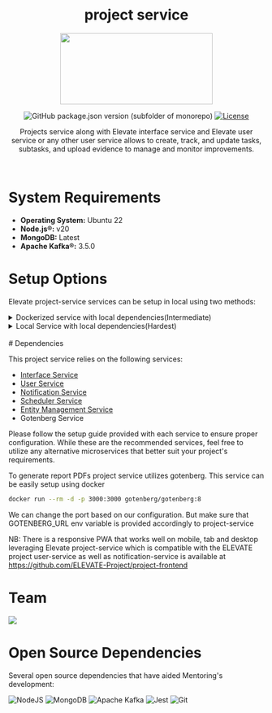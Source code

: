 <div align="center">

# project service
<a href="https://shikshalokam.org/elevate/">
<img
    src="https://shikshalokam.org/wp-content/uploads/2021/06/elevate-logo.png"
    height="140"
    width="300"
  />
</a>

![GitHub package.json version (subfolder of monorepo)](https://img.shields.io/github/package-json/v/ELEVATE-Project/mentoring?filename=src%2Fpackage.json)
[![License](https://img.shields.io/badge/license-MIT-blue.svg)](https://opensource.org/licenses/MIT)

Projects service along with Elevate interface service and Elevate user service or any other user service  allows to create, track, and update tasks, subtasks, and upload evidence to manage and monitor improvements. 
</div>
</br>

# System Requirements

-   **Operating System:** Ubuntu 22
-   **Node.js®:** v20
-   **MongoDB:** Latest
-   **Apache Kafka®:** 3.5.0

# Setup Options

Elevate project-service services can be setup in local using two methods:

<details><summary>Dockerized service with local dependencies(Intermediate)</summary>

## A. Dockerized Service With Local Dependencies

**Expectation**: Run single docker containerized service with existing local (in host) or remote dependencies.

Coming soon...

</details>

<details><summary>Local Service with local dependencies(Hardest)</summary>

## B. Local Service With Local Dependencies

**Expectation**: Run single service with existing local dependencies in host (**Non-Docker Implementation**).

## Installations

### Install Node.js LTS

Refer to the [NodeSource distributions installation scripts](https://github.com/nodesource/distributions#installation-scripts) for Node.js installation.

```bash
$ curl -fsSL https://deb.nodesource.com/setup_lts.x | sudo -E bash - &&\
sudo apt-get install -y nodejs
```

### Install Build Essential

```bash
$ sudo apt-get install build-essential
```
### Install MongoDB

Depending on your preference, you can either run it in Docker or set it up natively.

Running MongoDB in Docker
To run MongoDB in Docker, use the following command:

docker run -d --name mongodb -p 27017:27017 -v mongo_data:/data/db mongo:latest
This command will:

Run MongoDB in detached mode.
Name the container "mongodb."
Map port 27017 of the container to port 27017 on the host machine.
Use a Docker volume named mongo_data to persist MongoDB data.
For manual installation, please refer to the following link [MongoDB Installation Manual](https://www.mongodb.com/docs/manual/installation/).

### Install Kafka

Refer to [Kafka Ubuntu 22.04 setup guide](https://www.fosstechnix.com/install-apache-kafka-on-ubuntu-22-04-lts/)

1. Install OpenJDK 11:

    ```bash
    $ sudo apt install openjdk-11-jdk
    ```

2. Download and extract Kafka:

    ```bash
    $ sudo wget https://downloads.apache.org/kafka/3.5.0/kafka_2.12-3.5.0.tgz
    $ sudo tar xzf kafka_2.12-3.5.0.tgz
    $ sudo mv kafka_2.12-3.5.0 /opt/kafka
    ```

3. Configure Zookeeper:

    ```bash
    $ sudo nano /etc/systemd/system/zookeeper.service
    ```

    Paste the following lines into the `zookeeper.service` file:

    ```ini
    /etc/systemd/system/zookeeper.service
    [Unit]
    Description=Apache Zookeeper service
    Documentation=http://zookeeper.apache.org
    Requires=network.target remote-fs.target
    After=network.target remote-fs.target

    [Service]
    Type=simple
    ExecStart=/opt/kafka/bin/zookeeper-server-start.sh /opt/kafka/config/zookeeper.properties
    ExecStop=/opt/kafka/bin/zookeeper-server-stop.sh
    Restart=on-abnormal

    [Install]
    WantedBy=multi-user.target
    ```

    Save and exit.

4. Reload systemd:

    ```bash
    $ sudo systemctl daemon-reload
    ```

5. Configure Kafka:

    ```bash
    $ sudo nano /etc/systemd/system/kafka.service
    ```

    Paste the following lines into the `kafka.service` file:

    ```ini
    [Unit]
    Description=Apache Kafka Service
    Documentation=http://kafka.apache.org/documentation.html
    Requires=zookeeper.service

    [Service]
    Type=simple
    Environment="JAVA_HOME=/usr/lib/jvm/java-11-openjdk-amd64"
    ExecStart=/opt/kafka/bin/kafka-server-start.sh /opt/kafka/config/server.properties
    ExecStop=/opt/kafka/bin/kafka-server-stop.sh

    [Install]
    WantedBy=multi-user.target
    ```

    Save and exit.

6. Reload systemd:

    ```bash
    $ sudo systemctl daemon-reload
    ```

7. Start Zookeeper:

    ```bash
    $ sudo systemctl start zookeeper
    ```

    Check status:

    ```bash
    $ sudo systemctl status zookeeper
    ```

    Zookeeper service status should be shown as active (running).

8. Start Kafka:

    ```bash
    $ sudo systemctl start kafka
    ```

    Check status:

    ```bash
    $ sudo systemctl status kafka
    ```

    Kafka status should be shown as active (running).

### Install PM2

Refer to [How To Set Up a Node.js Application for Production on Ubuntu 22.04](https://www.digitalocean.com/community/tutorials/how-to-set-up-a-node-js-application-for-production-on-ubuntu-22-04).

**Run the following command**

```bash
$ sudo npm install pm2@latest -g
```

## Setting up Repository

### Clone the mentoring repository to /opt/backend directory

```bash
opt/backend$ git clone -b develop --single-branch "https://github.com/ELEVATE-Project/project-service.git"
```

### Install Npm packages from src directory

```bash
backend/project-service/src$ sudo npm i
```

### Create .env file in src directory

```bash
project-service/src$ sudo nano .env
```

### Copy-paste the following env variables to the `.env` file:
NB: Make sure to update the credentials according to your configurations. To understand each keys we can refer this file : https://github.com/ELEVATE-Project/project-service/blob/develop/.env.sample


```env
API_DOC_URL= /elevate-interface/api-doc,
APPLICATION_ENV= development,
APPLICATION_PORT= 5004,
ENTITY_MANAGEMENT_SERVICE_BASE_URL= http://localhost:5002,
INSTALLED_PACKAGES= "elevate-user elevate-mentoring elevate-scheduler elevate-project elevate-entity-management elevate-self-creation-portal elevate-survey",
MENTORING_SERVICE_BASE_URL= http://localhost:7101,
NOTIFICATION_SERVICE_BASE_URL= http://localhost:7201,
PROJECT_SERVICE_BASE_URL= http://localhost:5003,
RATE_LIMITER_ENABLED= false,
RATE_LIMITER_GENERAL_LIMIT= 50,
RATE_LIMITER_NUMBER_OF_PROXIES= 3,
RATE_LIMITER_PUBLIC_LOW_LIMIT= 5,
REQUIRED_PACKAGES= "elevate-user@1.1.72 elevate-mentoring@1.1.47 elevate-scheduler@1.0.4 elevate-project@1.1.8 elevate-entity-management@1.0.7 elevate-self-creation-portal@1.0.19 elevate-survey@1.0.7",
SAMIKSHA_SERVICE_BASE_URL= http://localhost:5007,
SCHEDULER_SERVICE_BASE_URL= http://localhost:7401,
SELF_CREATION_PORTAL_SERVICE_BASE_URL= http://localhost:6001,
SUPPORTED_HTTP_TYPES= "GET POST PUT PATCH DELETE",
USER_SERVICE_BASE_URL= http://localhost:5001
```

## Start the Service

Navigate to the src folder of project service and run pm2 start command:

```bash
project-service/src$ pm2 start app.js -i 2 --name elevate-project
```

#### Run pm2 ls command

```bash
$ pm2 ls
```

Output should look like this (Sample output, might slightly differ in your installation):

```bash
┌────┬────────────────────┬──────────┬──────┬───────────┬──────────┬──────────┐
│ id │ name               │ mode     │ ↺    │ status    │ cpu      │ memory   │
├────┼────────────────────┼──────────┼──────┼───────────┼──────────┼──────────┤
│ 4  │ elevate-project    │ cluster  │ 42   │ online    │ 0%       │ 55.3mb   │
│ 5  │ elevate-project    │ cluster  │ 41   │ online    │ 0%       │ 187.4mb  │
└────┴────────────────────┴──────────┴──────┴───────────┴──────────┴──────────┘
```

This concludes the project service and dependency setup.

Save and exit.

</details>
<br>
# Dependencies

This project service relies on the following services:
-   [Interface Service](https://github.com/ELEVATE-Project/interface-service)
-   [User Service](https://github.com/ELEVATE-Project/user)
-   [Notification Service](https://github.com/ELEVATE-Project/notification)
-   [Scheduler Service](https://github.com/ELEVATE-Project/scheduler)
-   [Entity Management Service](https://github.com/ELEVATE-Project/entity-management)
-   Gotenberg Service

Please follow the setup guide provided with each service to ensure proper configuration. While these are the recommended services, feel free to utilize any alternative microservices that better suit your project's requirements.

To generate report PDFs project service utilizes gotenberg. This service can be easily setup using docker

```bash
docker run --rm -d -p 3000:3000 gotenberg/gotenberg:8
```
We can change the port  based on our configuration. But make sure that GOTENBERG_URL  env variable is provided accordingly to project-service

NB: There is a responsive PWA that works well on mobile, tab and desktop leveraging Elevate project-service which is compatible with the ELEVATE project user-service as well as notification-service is available at https://github.com/ELEVATE-Project/project-frontend

<!-- # Run tests

## Integration tests

```
npm run test:integration
```

To know more about integration tests and their implementation refer to the project [Wiki](https://github.com/ELEVATE-Project/user/wiki/Integration-and-Unit-testing).

## Unit tests

```
npm test
``` -->

# Team

<a href="https://github.com/ELEVATE-Project/project-service/graphs/contributors">
  <img src="https://contrib.rocks/image?repo=ELEVATE-Project/project-service" />
</a>

<br>

# Open Source Dependencies

Several open source dependencies that have aided Mentoring's development:

![NodeJS](https://img.shields.io/badge/node.js-6DA55F?style=for-the-badge&logo=node.js&logoColor=white)
![MongoDB](https://img.shields.io/badge/MongoDB-%234ea94b.svg?style=for-the-badge&logo=mongodb&logoColor=white)
![Apache Kafka](https://img.shields.io/badge/Apache%20Kafka-000?style=for-the-badge&logo=apachekafka)
![Jest](https://img.shields.io/badge/-jest-%23C21325?style=for-the-badge&logo=jest&logoColor=white)
![Git](https://img.shields.io/badge/git-%23F05033.svg?style=for-the-badge&logo=git&logoColor=white)
